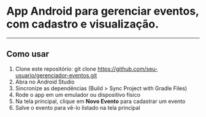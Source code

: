 # App Android para gerenciar eventos, com cadastro e visualização.

---

## Como usar

1. Clone este repositório: git clone https://github.com/seu-usuario/gerenciador-eventos.git
2. Abra no Android Studio
3. Sincronize as dependências (Build > Sync Project with Gradle Files)
4. Rode o app em um emulador ou dispositivo físico
5. Na tela principal, clique em **Novo Evento** para cadastrar um evento
6. Salve o evento para vê-lo listado na tela principal
